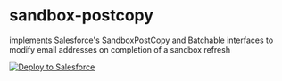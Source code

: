 # sandbox-postcopy
implements Salesforce's SandboxPostCopy and Batchable interfaces to modify email addresses on completion of a sandbox refresh

<a href="https://githubsfdeploy.herokuapp.com">
  <img alt="Deploy to Salesforce"
       src="https://raw.githubusercontent.com/afawcett/githubsfdeploy/master/deploy.png">
</a>
